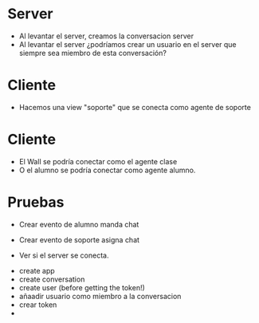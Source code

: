 # Server

- Al levantar el server, creamos la conversacion server
- Al levantar el server ¿podríamos crear un usuario en el server que siempre sea miembro de esta conversación?

# Cliente

- Hacemos una view "soporte" que se conecta como agente de soporte

# Cliente

- El Wall se podría conectar como el agente clase
- O el alumno se podría conectar como agente alumno.

# Pruebas

- Crear evento de alumno manda chat
- Crear evento de soporte asigna chat

- Ver si el server se conecta.

* create app
* create conversation
* create user (before getting the token!)
* añaadir usuario como miembro a la conversacion
* crear token
*
